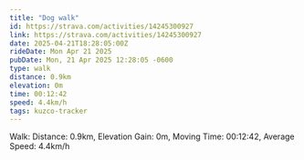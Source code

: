 ```yaml
---
title: "Dog walk"
id: https://strava.com/activities/14245300927
link: https://strava.com/activities/14245300927
date: 2025-04-21T18:28:05:00Z
rideDate: Mon Apr 21 2025
pubDate: Mon, 21 Apr 2025 12:28:05 -0600
type: walk
distance: 0.9km
elevation: 0m
time: 00:12:42
speed: 4.4km/h
tags: kuzco-tracker
---
```

Walk: Distance: 0.9km, Elevation Gain: 0m, Moving Time: 00:12:42, Average Speed: 4.4km/h